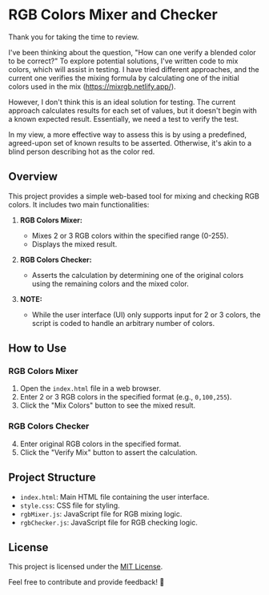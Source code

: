 # RGB Colors Mixer and Checker

Thank you for taking the time to review.

I've been thinking about the question, "How can one verify a blended color to be correct?" To explore potential solutions, I've written code to mix colors, which will assist in testing.
I have tried different approaches, and the current one verifies the mixing formula by calculating one of the initial colors used in the mix (https://mixrgb.netlify.app/).

However, I don't think this is an ideal solution for testing. The current approach calculates results for each set of values, but it doesn't begin with a known expected result. Essentially, we need a test to verify the test.

In my view, a more effective way to assess this is by using a predefined, agreed-upon set of known results to be asserted. Otherwise, it's akin to a blind person describing hot as the color red.

## Overview

This project provides a simple web-based tool for mixing and checking RGB colors. It includes two main functionalities:

1. **RGB Colors Mixer:**
   - Mixes 2 or 3 RGB colors within the specified range (0-255).
   - Displays the mixed result.

2. **RGB Colors Checker:**
   - Asserts the calculation by determining one of the original colors using the remaining colors and the mixed color.

3. **NOTE:**
   - While the user interface (UI) only supports input for 2 or 3 colors, the script is coded to handle an arbitrary number of colors.
     
## How to Use

### RGB Colors Mixer

1. Open the `index.html` file in a web browser.
2. Enter 2 or 3 RGB colors in the specified format (e.g., `0,100,255`).
3. Click the "Mix Colors" button to see the mixed result.

### RGB Colors Checker

4. Enter original RGB colors in the specified format.
5. Click the "Verify Mix" button to assert the calculation.

## Project Structure

- `index.html`: Main HTML file containing the user interface.
- `style.css`: CSS file for styling.
- `rgbMixer.js`: JavaScript file for RGB mixing logic.
- `rgbChecker.js`: JavaScript file for RGB checking logic.

## License

This project is licensed under the [MIT License](LICENSE).

Feel free to contribute and provide feedback! 🚀
